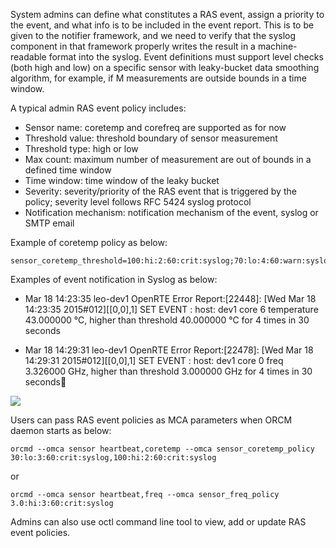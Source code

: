 System admins can define what constitutes a RAS event, assign a priority to the event, and what info is to be included in the event report. This is to be given to the notifier framework, and we need to verify that the syslog component in that framework properly writes the result in a machine-readable format into the syslog. Event definitions must support level checks (both high and low) on a specific sensor with leaky-bucket data smoothing algorithm, for example, if M measurements are outside bounds in a time window.

A typical admin RAS event policy includes:
* Sensor name: coretemp and corefreq are supported as for now
* Threshold value: threshold boundary of sensor measurement 
* Threshold type: high or low
* Max count: maximum number of measurement are out of bounds in a defined time window 
* Time window: time window of the leaky bucket
* Severity: severity/priority of the RAS event that is triggered by the policy; severity level follows RFC 5424 syslog protocol  
* Notification mechanism: notification mechanism of the event, syslog or SMTP email

Example of coretemp policy as below:

    sensor_coretemp_threshold=100:hi:2:60:crit:syslog;70:lo:4:60:warn:syslog
  
Examples of event notification in Syslog as below:

* Mar 18 14:23:35 leo-dev1 OpenRTE Error Report:[22448]: [Wed Mar 18 14:23:35 2015#012][[0,0],1] SET EVENT : host: dev1 core 6 temperature 43.000000 °C, higher than threshold 40.000000 °C for 4 times in 30 seconds

* Mar 18 14:29:31 leo-dev1 OpenRTE Error Report:[22478]: [Wed Mar 18 14:29:31 2015#012][[0,0],1] SET EVENT : host: dev1 core 0 freq 3.326000 GHz, higher than threshold 3.000000 GHz for 4 times in 30 seconds

![](https://github.com/open-mpi/orcm/wiki/1-ORCM/Admin-Policy.png)
  
Users can pass RAS event policies as MCA parameters when ORCM daemon starts as below:

    orcmd --omca sensor heartbeat,coretemp --omca sensor_coretemp_policy 30:lo:3:60:crit:syslog,100:hi:2:60:crit:syslog

or

    orcmd --omca sensor heartbeat,freq --omca sensor_freq_policy 3.0:hi:3:60:crit:syslog

Admins can also use octl command line tool to view, add or update RAS event policies.